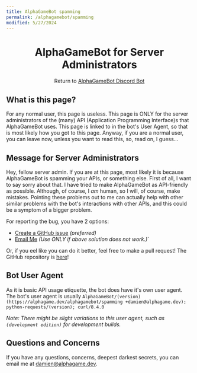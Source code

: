 ```yaml
---
title: AlphaGameBot spamming
permalink: /alphagamebot/spamming
modified: 5/27/2024
---
```


<h1 align="center">AlphaGameBot for Server Administrators</h1>

<p align="center">
    Return to <a href="/alphagamebot">AlphaGameBot Discord Bot</a>
</p>

## What is this page?
For any normal user, this page is useless.  This page is ONLY for the server administrators of the (many) API (Application Programming Interface)s that AlphaGameBot uses.  This page is linked to in the bot's User Agent, so that is most likely how you got to this page.  Anyway, if you are a normal user, you can leave now, unless you want to read this, so, read on, I guess...

## Message for Server Administrators
Hey, fellow server admin.  If you are at this page, most likely it is because AlphaGameBot is spamming your APIs, or something else.  First of all, I want to say sorry about that.  I have tried to make AlphaGameBot as API-friendly as possible.  Although, of course, I *am* human, so I will, of course, make mistakes.  Pointing these problems out to me can actually help with other similar problems with the bot's interactions with other APIs, and this could be a symptom of a bigger problem.

For reporting the bug, you have 2 options:
* [Create a GitHub issue](https://github.com/AlphaGameBot/AlphaGameBot/issues/new) *(preferred)*
* [Email Me](mailto:damien@alphagame.dev) *(Use ONLY if above solution does not work.)*`

Or, if you eel like you can do it better, feel free to make a pull request!  The GitHub repository is [here](https://github.com/AlphaGameBot/AlphaGameBot)!
## Bot User Agent
As it is basic API usage etiquette, the bot does have it's own user agent.  The bot's user agent is usually `AlphaGameBot/(version) (https://alphagame.dev/alphagamebot/spamming +damien@alphagame.dev); python-requests/(version); curl/8.4.0`

*Note: There might be slight variations to this user agent, such as `(development edition)` for development builds.*

## Questions and Concerns
If you have any questions, concerns, deepest darkest secrets, you can email me at [damien@alphagame.dev](mailto:damien@alphagame.dev).